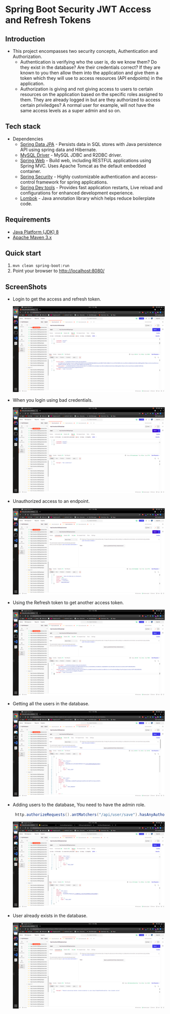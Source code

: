 # Spring Boot Security JWT Access and Refresh Tokens

## Introduction

- This project encompasses two security concepts, Authentication and Authorization.
    - Authentication is verifying who the user is, do we know them? Do they exist in the database? Are their credentials correct? If they are known to you then allow them into the application and give them a token which they will use to access resources (API endpoints) in the application.
    - Authorization is giving and not giving access to users to certain resources on the application based on the specific roles assigned to them. They are already logged in but are they authorized to access certain priviledges? A normal user for example, will not have the same access levels as a super admin and so on.
## Tech stack

- Dependencies
    - [Spring Data JPA](https://spring.io/projects/spring-data-jpa)  - Persists data in SQL stores with Java persistence API using spring data and Hibernate.
    - [MySQL Driver](https://spring.io/guides/gs/accessing-data-mysql/)  - MySQL JDBC and R2DBC driver.
    - [Spring Web](https://spring.io/guides/gs/spring-boot/)  - Build web, including RESTFUL applications using Spring MVC. Uses Apache Tomcat as the default embedded container.
    - [Spring Security](https://spring.io/projects/spring-security)  - Highly customizable authentication and access-control framework for spring applications.
    - [Spring Dev tools](https://www.baeldung.com/spring-boot-devtools) - Provides fast application restarts, Live reload and configurations for enhanced development experience.
    - [Lombok](https://projectlombok.org/) - Java annotation library which helps reduce boilerplate code.
   
## Requirements

* [Java Platform (JDK) 8](http://www.oracle.com/technetwork/java/javase/downloads/index.html)
* [Apache Maven 3.x](http://maven.apache.org/)

## Quick start

1. `mvn clean spring-boot:run`
3. Point your browser to [http://localhost:8080/](http://localhost:8080/)

## ScreenShots
   - Login to get the access and refresh token.

      <img src="https://github.com/Carrieukie/spring-boot-security-JWT-Access-and-Refresh-Tokens/blob/main/assets/login.png"/>
      
   - When you login using bad credentials.

      <img src="https://github.com/Carrieukie/spring-boot-security-JWT-Access-and-Refresh-Tokens/blob/main/assets/badcredentials.png" />
   
   - Unauthorized access to an endpoint.

      <img src="https://github.com/Carrieukie/spring-boot-security-JWT-Access-and-Refresh-Tokens/blob/main/assets/notAdmin.png" />
   
   - Using the Refresh token to get another access token.

      <img src="https://github.com/Carrieukie/spring-boot-security-JWT-Access-and-Refresh-Tokens/blob/main/assets/refreshtoken.png" />
 
   - Getting all the users in the database.

      <img src="https://github.com/Carrieukie/spring-boot-security-JWT-Access-and-Refresh-Tokens/blob/main/assets/allusers.png" />
   
   - Adding users to the database, You need to have the admin role.
       
       ```java
        http.authorizeRequests().antMatchers("/api/user/save").hasAnyAuthority("ROLE_ADMIN")
       ```
   
      <img src="https://github.com/Carrieukie/spring-boot-security-JWT-Access-and-Refresh-Tokens/blob/main/assets/addMember.png" />

   - User already exists in the database.
    
      <img src="https://github.com/Carrieukie/spring-boot-security-JWT-Access-and-Refresh-Tokens/blob/main/assets/useralredyExists.png"/>
  
